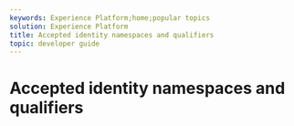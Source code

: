 ```yaml
---
keywords: Experience Platform;home;popular topics
solution: Experience Platform
title: Accepted identity namespaces and qualifiers
topic: developer guide
---
```


# Accepted identity namespaces and qualifiers